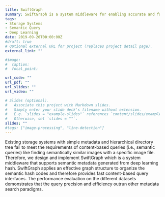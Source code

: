 ```yaml
---
title: SwiftGraph
summary: SwiftGraph is a system middleware for enabling accurate and fast semantic queries in storage systems through deep hashing
tags:
- Storage Systems
- Semantic Query
- Deep Learning
date: 2019-09-20T00:00:00Z
#draft: true
# Optional external URL for project (replaces project detail page).
external_link: ""

#image:
#  caption:
#  focal_point:

url_code: ""
url_pdf: ""
url_slides: ""
url_video: ""

# Slides (optional).
#   Associate this project with Markdown slides.
#   Simply enter your slide deck's filename without extension.
#   E.g. `slides = "example-slides"` references `content/slides/example-slides.md`.
#   Otherwise, set `slides = ""`.
slides: ""
#tags: ["image-processing", "line-detection"]
---
```

Existing storage systems with simple metadata and hierarchical directory tree fail to meet the requirements of content-based queries (i.e., semantic queries) like finding semantically similar images with a specific image file. Therefore, we design and implement SwiftGraph which is a system middleware that supports semantic metadata generated from deep learning hash. SwiftGraph applies an effective graph structure to organize the semantic hash codes and therefore provides fast content-based query interfaces. The performance evaluation on the different datasets demonstrates that the query precision and efficiency outrun other metadata search paradigms.